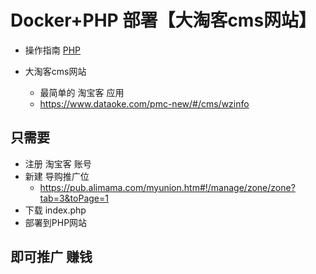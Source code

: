 # Docker+PHP 部署【大淘客cms网站】

- 操作指南 [PHP](PHP)

- 大淘客cms网站
    - 最简单的 淘宝客 应用
    - https://www.dataoke.com/pmc-new/#/cms/wzinfo

## 只需要

- 注册 淘宝客 账号
- 新建 导购推广位 
    - https://pub.alimama.com/myunion.htm#!/manage/zone/zone?tab=3&toPage=1
- 下载 index.php
- 部署到PHP网站

## 即可推广 赚钱